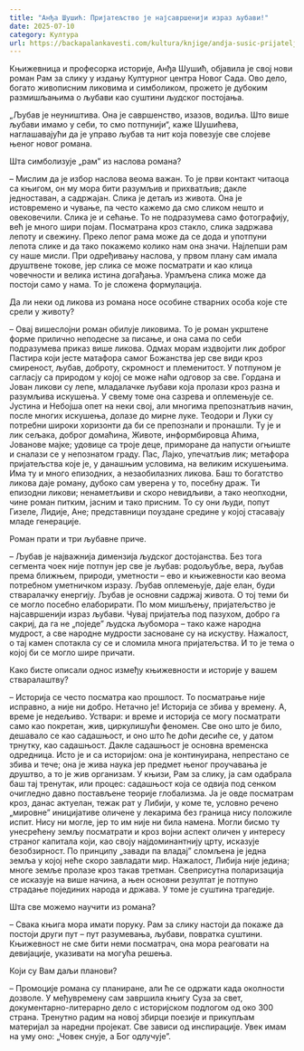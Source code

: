 ```yaml
---
title: "Анђа Шушић: Пријатељство је најсавршенији израз љубави!"
date: 2025-07-10
category: Култура
url: https://backapalankavesti.com/kultura/knjige/andja-susic-prijateljstvo-je-najsavrseniji-izraz-ljubavi/
---
```


Књижевница и професорка историје, Анђа Шушић, објавила је свој нови роман Рам за слику у издању Културног центра Новог Сада. Ово дело, богато живописним ликовима и симболиком, прожето је дубоким размишљањима о љубави као суштини људског постојања.

„Љубав је неуништива. Она је савршенство, изазов, водиља. Што више љубави имамо у себи, то смо потпунији“, каже Шушићева, наглашавајући да је управо љубав та нит која повезује све слојеве њеног новог романа.

Шта симболизује „рам” из наслова романа?

– Мислим да је избор наслова веома важан. То је први контакт читаоца са књигом, он му мора бити разумљив и прихватљив; дакле једноставан, а садржајан. Слика је детаљ из живота. Она је истовремено и чување, па често кажемо да смо сликом нешто и овековечили. Слика је и сећање. То не подразумева само фотографију, већ је много шири појам. Посматрана кроз стакло, слика задржава лепоту и свежину. Преко лепог рама може да се дода и употпуни лепота слике и да тако покажемо колико нам она значи. Најлепши рам су наше мисли. При одређивању наслова, у првом плану сам имала друштвене токове, јер слика се може посматрати и као клица човечности и велика истина догађања. Урамљена слика може да постоји само у нама. То је сложена формулација.

Да ли неки од ликова из романа носе особине стварних особа које сте срели у животу?

– Овај вишеслојни роман обилује ликовима. То је роман укрштене форме прилично неподесне за писање, и она сама по себи подразумева приказ више ликова. Одмах морам издвојити лик доброг Пастира који јесте матафора самог Божанства јер све види кроз смиреност, љубав, доброту, скромност и племенитост. У потпуном је сагласју са природом у којој се може наћи одговор за све. Гордана и Јован ликови су лепе, младалачке љубави која пролази кроз разна и разумљива искушења. У свему томе она сазрева и оплемењује се. Јустина и Небојша опет на неки свој, али многима препознатљив начин, после многих искушења, долазе до мирне луке. Теодори и Луки су потребни широки хоризонти да би се препознали и пронашли. Ту је и лик сељака, доброг домаћина, Животе, информбировца Аћима, Јованове мајке; удовице са троје деце, приморане да напусти огњиште и сналази се у непознатом граду. Пас, Лајко, упечатљив лик; метафора пријатељства које је, у данашњим условима, на великим искушењима. Има ту и много епизодних, а незаобилазних ликова. Баш то богатство ликова даје роману, дубоко сам уверена у то, посебну драж. Ти епизодни ликови; ненаметљиви и скоро невидљиви, а тако неопходни, чине роман питким, јасним и тако присним. То су они људи, попут Гизеле, Лидије, Ане; представници поуздане средине у којој стасавају младе генерације.

Роман прати и три љубавне приче.

– Љубав је најважнија димензија људског достојанства. Без тога сегмента чоек није потпун јер све је љубав: родољубље, вера, љубав према ближњем, природи, уметности – ево и књижевности као веома потребном уметничком изразу. Љубав оплемењује, даје елан, буди стваралачку енергију. Љубав је основни садржај живота. О тој теми би се могло посебно елаборирати. По мом мишљењу, пријатељство је најсавршенији израз љубави. Чувај пријатеља под пазухом, добро га сакриј, да га не „поједе” људска љубомора – тако каже народна мудрост, а све народне мудрости засноване су на искуству. Нажалост, о тај камен спотакла су се и сломила многа пријатељства. И то је тема о којој би се могло шире причати.

Како бисте описали однос између књижевности и историје у вашем стваралаштву?

– Историја се често посматра као прошлост. То посматрање није исправно, а није ни добро. Нетачно је! Историја се збива у времену. А, време је недељиво. Уствари: и време и историја се могу посматрати само као покретан, жив, циркулишући феномен. Све оно што је било, дешавало се као садашњост, и оно што ће доћи десиће се, у датом трнутку, као садашњост. Дакле садашњост је основна временска одредница. Исто је и са историјом: она је континуирана, непрестано се збива и тече; она је жива наука јер предмет њеног проучавања је друштво, а то је жив организам. У књизи, Рам за слику, ја сам одабрала баш тај тренутак, или процес: садашњост која се одвија под сенком очигледно давно постављене теорије глобализма. Ја је овде посматрам кроз, данас актуелан, тежак рат у Либији, у коме те, условно речено „мировне” иницијативе оличене у лекарима без граница нису положиле испит. Нису ни могле, јер то им није ни била намена. Могли бисмо ту унесрећену земљу посматрати и кроз војни аспект оличен у интересу страног капитала који, као своју најдоминантнију црту, исказује безобзирност. По принципу „завади па владај” сломљена је једна земља у којој неће скоро завладати мир. Нажалост, Либија није једина; многе земље пролазе кроз такав третман. Свеприсутна поларизација се исказује на више начина, а њен основни резултат је потпуно страдање појединих народа и држава. У томе је суштина трагедије.

Шта све можемо научити из романа?

– Свака књига мора имати поруку. Рам за слику настоји да покаже да постоји други пут – пут разумевања, љубави, повратка суштини. Књижевност не сме бити неми посматрач, она мора реаговати на девијације, указивати на могућа решења.

Који су Вам даљи планови?

– Промоције романа су планиране, али ће се одржати када околности дозволе. У међувремену сам завршила књигу Суза за свет, документарно-литерарно дело с историјском подлогом од око 300 страна. Тренутно радим на новој збирци поезије и прикупљам материјал за наредни пројекат. Све зависи од инспирације. Увек имам на уму оно: „Човек снује, а Бог одлучује”.
